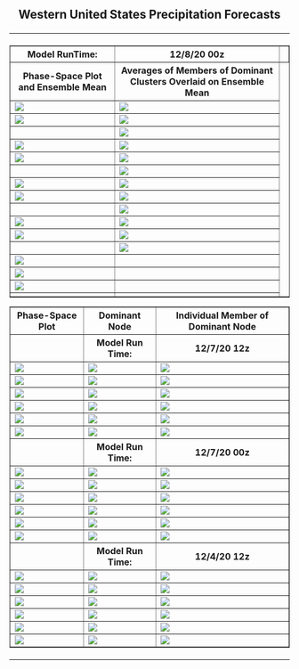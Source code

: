 <html>
  <head>
    <meta charset="utf-8">
    <meta name="viewport" content="width=device-width, initial-scale=1">
  </head>
  <body>
    <h2><center>Western United States Precipitation Forecasts
  <hr>
      

  <table border="1" cellpadding="1" cellspacing="1">
    <tr>
      <th>Model RunTime:</th>
      <th>12/8/20 00z</th>
      <th></th>
    <tr>
      <th>Phase-Space Plot and Ensemble Mean</th>
      <th>Averages of Members of Dominant Clusters Overlaid on Ensemble Mean</th>
    </tr>
    <tr>
      <td><img src="https://user-images.githubusercontent.com/75145898/101524323-025c5980-3947-11eb-9521-32b5008aacf0.png"></td>
      <td><img src="https://user-images.githubusercontent.com/75145898/101524276-fbcde200-3946-11eb-8dab-5dd87be27df2.png"></td>
    </tr>
    <tr>
      <td><img src="https://user-images.githubusercontent.com/75145898/101524287-fcff0f00-3946-11eb-9b0a-bf1fcdba6e3b.png"></td>
      <td><img src="https://user-images.githubusercontent.com/75145898/101524311-012b2c80-3947-11eb-8ac0-e5edbe9cf6a5.png"></td>
    </tr>
    <tr>
      <td></td>
      <td><img src="https://user-images.githubusercontent.com/75145898/101524305-ff616900-3946-11eb-9d7b-c8a30830aec5.png"></td>
  </tr>
    <tr>
      <td><img src="https://user-images.githubusercontent.com/75145898/101524325-02f4f000-3947-11eb-86f7-fe6eee2f0751.png"></td>
      <td><img src="https://user-images.githubusercontent.com/75145898/101524279-fbcde200-3946-11eb-8428-0c3c9b123fb8.png"></td>
    </tr>
    <tr>
      <td><img src="https://user-images.githubusercontent.com/75145898/101524289-fd97a580-3946-11eb-9696-c0b34db80899.png"></td>
      <td><img src="https://user-images.githubusercontent.com/75145898/101524313-012b2c80-3947-11eb-8c68-f31bedadae5f.png"></td>
    </tr>
    <tr>
      <td><img src=""></td>
      <td><img src="https://user-images.githubusercontent.com/75145898/101524306-ff616900-3946-11eb-887f-78cd6ee8acc8.png"></td>
    </tr>
    <tr>
      <td><img src="https://user-images.githubusercontent.com/75145898/101524328-02f4f000-3947-11eb-8d9a-36fbd80e54e0.png"></td>
      <td><img src="https://user-images.githubusercontent.com/75145898/101524281-fc667880-3946-11eb-9bc0-0430dc2dd8ab.png"></td>
    </tr>
    <tr>
      <td><img src="https://user-images.githubusercontent.com/75145898/101524291-fd97a580-3946-11eb-90b6-33b3edba122f.png"></td>
      <td><img src="https://user-images.githubusercontent.com/75145898/101524315-01c3c300-3947-11eb-938f-a43d32761096.png"></td>
    </tr>
    <tr>
      <td><img src=""></td>
      <td><img src="https://user-images.githubusercontent.com/75145898/101524308-00929600-3947-11eb-9448-ed42d23c0062.png"></td>
    </tr>
    <tr>
      <td><img src="https://user-images.githubusercontent.com/75145898/101524329-038d8680-3947-11eb-95e5-2df36dd5b091.png"></td>
      <td><img src="https://user-images.githubusercontent.com/75145898/101524282-fc667880-3946-11eb-865a-f6289af352a3.png"></td>
    </tr>
    <tr>
      <td><img src="https://user-images.githubusercontent.com/75145898/101524294-fd97a580-3946-11eb-9c20-77abcd04e0e4.png"></td>
      <td><img src="https://user-images.githubusercontent.com/75145898/101524320-025c5980-3947-11eb-8247-6b495495e583.png"></td>
    </tr>
    <tr>
      <td><img src=""></td>
      <td><img src="https://user-images.githubusercontent.com/75145898/101524309-00929600-3947-11eb-8622-3e8559e359d8.png"></td>
    </tr>
    <tr>
      <td><img src="https://user-images.githubusercontent.com/75145898/101524295-fe303c00-3946-11eb-8048-0b323991f880.png"></td>
      <td><img src=""></td>
    </tr>
    <tr>
      <td><img src="https://user-images.githubusercontent.com/75145898/101524297-fe303c00-3946-11eb-9353-8d6e8043bcde.png"></td>
      <td><img src=""></td>
    </tr>
    <tr>
      <td><img src="https://user-images.githubusercontent.com/75145898/101524302-fec8d280-3946-11eb-817c-436481bd2691.png"></td>
      <td><img src=""></td>
    </tr>
    <tr>
      <td><img src=""></td>
      <td><img src=""></td>
    </tr>
  </table>
  <table border="1" cellpadding="1" cellspacing="1">
    <tr>
      <th>Phase-Space Plot</th>
      <th>Dominant Node</th>
      <th>Individual Member of Dominant Node</th>
    </tr>
    <tr>
      <th></th>
      <th>Model Run Time:</th>
      <th>12/7/20 12z</th>
    </tr>
    <tr>
      <td><img src="https://user-images.githubusercontent.com/75145898/101446483-ac54cb00-38e0-11eb-978f-0192be1050b3.png"></td>
      <td><img src="https://user-images.githubusercontent.com/75145898/101446564-c393b880-38e0-11eb-89be-810a81563df8.png"></td>
      <td><img src="https://user-images.githubusercontent.com/75145898/101446842-487ed200-38e1-11eb-8504-f771a12300dd.png"></td>
    </tr>
    <tr>
      <td><img src="https://user-images.githubusercontent.com/75145898/101446484-aced6180-38e0-11eb-8619-583b336e308f.png"></td>
      <td><img src="https://user-images.githubusercontent.com/75145898/101446588-cc848a00-38e0-11eb-8f9a-eafef4311958.png"></td>
      <td><img src="https://user-images.githubusercontent.com/75145898/101446843-49176880-38e1-11eb-807a-c4787661c14a.png"></td>
    </tr>
    <tr>
      <td><img src="https://user-images.githubusercontent.com/75145898/101446486-aced6180-38e0-11eb-9159-ec7df6ac7abf.png"></td>
      <td><img src="https://user-images.githubusercontent.com/75145898/101446615-d908e280-38e0-11eb-93ab-aa792c5e008f.png"></td>
      <td><img src="https://user-images.githubusercontent.com/75145898/101446844-49176880-38e1-11eb-920f-069a855e75ce.png"></td>
    </tr>
    <tr>
      <td><img src="https://user-images.githubusercontent.com/75145898/101446488-aced6180-38e0-11eb-9552-554c4f75f14d.png"></td>
      <td><img src="https://user-images.githubusercontent.com/75145898/101446647-e58d3b00-38e0-11eb-92e5-e40eaeec846e.png"></td>
      <td><img src="https://user-images.githubusercontent.com/75145898/101446845-49176880-38e1-11eb-901b-441d47585927.png"></td>
    </tr>
    <tr>
      <td><img src="https://user-images.githubusercontent.com/75145898/101446489-aced6180-38e0-11eb-9641-9579076c793c.png"></td>
      <td><img src="https://user-images.githubusercontent.com/75145898/101446783-29804000-38e1-11eb-9b2e-dcd118a11d7e.png"></td>
      <td><img src="https://user-images.githubusercontent.com/75145898/101446846-49176880-38e1-11eb-80c5-d3f9d992ba5f.png"></td>
    </tr>
    <tr>
      <td><img src="https://user-images.githubusercontent.com/75145898/101446490-ad85f800-38e0-11eb-8b04-1cb091fc12a5.png"></td>
      <td><img src="https://user-images.githubusercontent.com/75145898/101446804-356c0200-38e1-11eb-9a08-148e88ade716.png"></td>
      <td><img src="https://user-images.githubusercontent.com/75145898/101446847-49afff00-38e1-11eb-8db5-48f0acfe9d18.png"></td>
    </tr>
    <tr>
      <th></th>
      <th>Model Run Time:</th>
      <th>12/7/20 00z</th>
    </tr>
    <tr>
      <td><img src="https://user-images.githubusercontent.com/75145898/101389105-299b2400-387e-11eb-8fd1-8a058f4debe3.png"></td>
      <td><img src="https://user-images.githubusercontent.com/75145898/101389175-46375c00-387e-11eb-8950-2153bfe47c97.png"></td>
      <td><img src="https://user-images.githubusercontent.com/75145898/101389372-91516f00-387e-11eb-8502-372601923e3f.png"></td>
    </tr>
    <tr>
      <td><img src="https://user-images.githubusercontent.com/75145898/101389106-2a33ba80-387e-11eb-996a-7f791f25a884.png"></td>
      <td><img src="https://user-images.githubusercontent.com/75145898/101389215-52bbb480-387e-11eb-80c9-6e4464066629.png"></td>
      <td><img src="https://user-images.githubusercontent.com/75145898/101389375-91ea0580-387e-11eb-9c40-6aebe37a4303.png"></td>
    </tr>
    <tr>
      <td><img src="https://user-images.githubusercontent.com/75145898/101389107-2a33ba80-387e-11eb-8b95-6ef907158d2a.png"></td>
      <td><img src="https://user-images.githubusercontent.com/75145898/101389234-5bac8600-387e-11eb-83a5-cbe5c60fdae8.png"></td>
      <td><img src="https://user-images.githubusercontent.com/75145898/101389376-91ea0580-387e-11eb-8daa-fe27d32aa27e.png"></td>
    </tr>
    <tr>
      <td><img src="https://user-images.githubusercontent.com/75145898/101389108-2acc5100-387e-11eb-87ca-21f11c5db0aa.png"></td>
      <td><img src="https://user-images.githubusercontent.com/75145898/101389267-6830de80-387e-11eb-982a-aaa7616b978d.png"></td>
      <td><img src="https://user-images.githubusercontent.com/75145898/101389377-92829c00-387e-11eb-8202-1b5a59110600.png"></td>
    </tr>
    <tr>
      <td><img src="https://user-images.githubusercontent.com/75145898/101389109-2acc5100-387e-11eb-87fd-9882b20e51e2.png"></td>
      <td><img src="https://user-images.githubusercontent.com/75145898/101389299-73840a00-387e-11eb-9edf-a6f822f3efee.png"></td>
      <td><img src="https://user-images.githubusercontent.com/75145898/101389378-92829c00-387e-11eb-8349-d9b43344a22d.png"></td>
    </tr>
    <tr>
      <td><img src="https://user-images.githubusercontent.com/75145898/101389110-2acc5100-387e-11eb-9ff3-b77f7913c332.png"></td>
      <td><img src="https://user-images.githubusercontent.com/75145898/101389327-81398f80-387e-11eb-8878-e78b5df97dc2.png"></td>
      <td><img src="https://user-images.githubusercontent.com/75145898/101389379-92829c00-387e-11eb-9490-76da1cf42180.png"></td>
    </tr>
    <tr>
      <th></th>
      <th>Model Run Time:</th>
      <th>12/4/20 12z</th>
    </tr>
    <tr>
      <td><img src="https://user-images.githubusercontent.com/75145898/101234144-4535dd00-367a-11eb-873a-30ae7c1effe3.png"></td>
      <td><img src="https://user-images.githubusercontent.com/75145898/101234469-c1312480-367c-11eb-89c9-aa19a4833da5.png"></td>
      <td><img src="https://user-images.githubusercontent.com/75145898/101234226-b2497280-367a-11eb-84c9-a3fbdf7a0191.png"></td>
    </tr>
    <tr>
      <td><img src="https://user-images.githubusercontent.com/75145898/101234145-45ce7380-367a-11eb-9f7b-2ceeba31f130.png"></td>
      <td><img src="https://user-images.githubusercontent.com/75145898/101234173-6b5b7d00-367a-11eb-8f32-6a4e01648b2d.png"></td>
      <td><img src="https://user-images.githubusercontent.com/75145898/101234227-b2e20900-367a-11eb-9326-6297a80d4632.png"></td>
    </tr>
    <tr>
      <td><img src="https://user-images.githubusercontent.com/75145898/101234146-45ce7380-367a-11eb-8571-325d6a32dd7e.png"></td>
      <td><img src="https://user-images.githubusercontent.com/75145898/101234179-7ca48980-367a-11eb-8e81-54e07a10301e.png"></td>
      <td><img src="https://user-images.githubusercontent.com/75145898/101234228-b2e20900-367a-11eb-9694-d37c93fc2b4e.png"></td>
    </tr>
    <tr>
      <td><img src="https://user-images.githubusercontent.com/75145898/101234147-45ce7380-367a-11eb-9aa7-89b92d678656.png"></td>
      <td><img src="https://user-images.githubusercontent.com/75145898/101234188-88904b80-367a-11eb-98f3-4cdd912001fe.png"></td>
      <td><img src="https://user-images.githubusercontent.com/75145898/101234229-b2e20900-367a-11eb-8668-62f882e6be63.png"></td>
    </tr>
    <tr>
      <td><img src="https://user-images.githubusercontent.com/75145898/101234148-45ce7380-367a-11eb-8a0e-5b2d5cd97059.png"></td>
      <td><img src="https://user-images.githubusercontent.com/75145898/101234202-934ae080-367a-11eb-81e8-c26517b1a495.png"></td>
      <td><img src="https://user-images.githubusercontent.com/75145898/101234230-b2e20900-367a-11eb-91f3-6f244643dcbf.png"></td>
    </tr>
    <tr>
      <td><img src="https://user-images.githubusercontent.com/75145898/101234150-46670a00-367a-11eb-9495-c5f162d6b3bd.png"></td>
      <td><img src="https://user-images.githubusercontent.com/75145898/101234214-a198fc80-367a-11eb-81b8-d06d8d21822e.png"></td>
      <td><img src="https://user-images.githubusercontent.com/75145898/101234231-b37a9f80-367a-11eb-8f24-0f8c06d41854.png"></td>
    </tr>
  </table>
  <hr>

